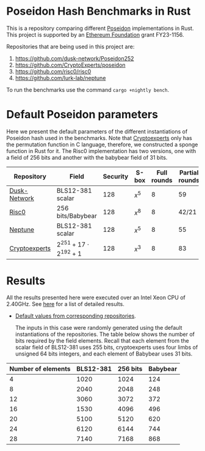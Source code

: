 # Poseidon Hash Benchmarks in Rust
This is a repository comparing different [Poseidon](https://eprint.iacr.org/2019/458) implementations in Rust. This project is supported by an [Ethereum Foundation](https://ethereum.foundation/) grant FY23-1156.

Repositories that are being used in this project are:
1. https://github.com/dusk-network/Poseidon252
2. https://github.com/CryptoExperts/poseidon
3. https://github.com/risc0/risc0 
4. https://github.com/lurk-lab/neptune

To run the benchmarks use the command `cargo +nightly bench`.

# Default Poseidon parameters

Here we present the default parameters of the different instantiations of Poseidon hash used in the benchmarks. Note that [Cryptoexperts](https://github.com/CryptoExperts/poseidon) only has the permutation function in C language, therefore, we constructed a sponge function in Rust for it. The Risc0 implementation has two versions, one with a field of 256 bits and another with the babybear field of 31 bits.


| Repository   | Field | Security | S-box | Full rounds | Partial rounds| Width|
| -------------| -------- | -------- |-------- |-------- |-------- |-------- |
| [Dusk-Network](https://github.com/dusk-network/Poseidon252) | BLS12-381 scalar     |  128    | $x^5$ |  8 | 59| 5|
| [Risc0](https://github.com/risc0/risc0)        | 256 bits/Babybear |  128 |  $x^8$ |  8 | 42/21 | 3/24 |
| [Neptune](https://github.com/lurk-lab/neptune)      | BLS12-381 scalar | 128 |  $x^5$ |  8 | 55 | 3 |
| [Cryptoexperts](https://github.com/CryptoExperts/poseidon)| $2^{251} + 17 \cdot 2^{192} + 1$ | 128 |  $x^3$ |  8 | 83 | 3 |

# Results

All the results presented here were executed over an Intel Xeon CPU of 2.40GHz. See [here](https://mdvillagra.github.io/poseidon-benchmarks/) for a list of detailed results.

* [Default values from corresponding repositories](https://mdvillagra.github.io/poseidon-benchmarks/criterion/Poseidon-all/report/index.html).
  
  The inputs in this case were randomly generated using the default instantiations of the repositories. The table below shows the number of bits required by the field elements. Recall that each element from the scalar field of BLS12-381 uses 255 bits, cryptoexperts uses four limbs of unsigned 64 bits integers, and each element of Babybear uses 31 bits.
  
| Number of elements | BLS12-381 | 256 bits | Babybear |
| -------------------- | ------------------ | --------- | ----------- | 
| 4                                 | 1020      | 1024        | 124      |
| 8                                 | 2040      | 2048        | 248      |
| 12                                | 3060      | 3072        | 372      |
| 16                                | 1530      | 4096        | 496      |
| 20                               | 5100      | 5120        | 620      |
| 24                               | 6120      | 6144        | 744      |
| 28                               | 7140      | 7168        | 868      |

